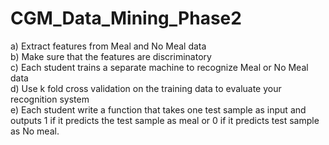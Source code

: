 # CGM_Data_Mining_Phase2
a)    Extract features from Meal and No Meal data   
b)    Make sure that the features are discriminatory  
c)    Each student trains a separate machine to recognize Meal or No Meal data  
d)    Use k fold cross validation on the training data to evaluate your recognition system  
e)    Each student write a function that takes one test sample as input and outputs 1 if it predicts the test sample as meal or 0 if it   predicts test sample as No meal.     
